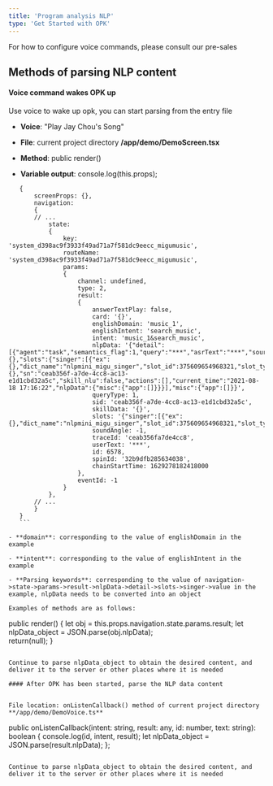 ```yaml
---
title: 'Program analysis NLP'
type: 'Get Started with OPK'
---
```


For how to configure voice commands, please consult our pre-sales

## Methods of parsing NLP content

#### Voice command wakes OPK up 

Use voice to wake up opk, you can start parsing from the entry file

- **Voice**: "Play Jay Chou's Song"

- **File**: current project directory  **/app/demo/DemoScreen.tsx**

- **Method**: public render()

- **Variable output**: console.log(this.props);

 ```
    {
        screenProps: {},
        navigation:
        {
        // ...
            state:
            {
                key: 'system_d398ac9f3933f49ad71a7f581dc9eecc_migumusic',
                routeName: 'system_d398ac9f3933f49ad71a7f581dc9eecc_migumusic',
                params:
                {
                    channel: undefined,
                    type: 2,
                    result:
                    {
                        answerTextPlay: false,
                        card: '{}',
                        englishDomain: 'music_1',
                        englishIntent: 'search_music',
                        intent: 'music_1&search_music',
                        nlpData: '{"detail":[{"agent":"task","semantics_flag":1,"query":"***","asrText":"***","source":"OrionRuleBasedGrammar","intent":"search_music","english_domain":"music_1","debug_info":{},"slots":{"singer":[{"ex":{},"dict_name":"nlpmini_migu_singer","slot_id":375609654968321,"slot_type":"NORMAL","text":"***","value":"***"}]},"cmd_dispatch_level":"1","domain":"music_1","skill_response":{},"sn":"ceab356f-a7de-4cc8-ac13-e1d1cbd32a5c","skill_nlu":false,"actions":[],"current_time":"2021-08-18 17:16:22","nlpData":{"misc":{"app":[]}}}],"misc":{"app":[]}}',
                        queryType: 1,
                        sid: 'ceab356f-a7de-4cc8-ac13-e1d1cbd32a5c',
                        skillData: '{}',
                        slots: '{"singer":[{"ex":{},"dict_name":"nlpmini_migu_singer","slot_id":375609654968321,"slot_type":"NORMAL","text":"***","value":"***"}]}',
                        soundAngle: -1,
                        traceId: 'ceab356fa7de4cc8',
                        userText: '***',
                        id: 6578,
                        spinId: '32b9dfb285634038',
                        chainStartTime: 1629278182418000
                    },
                    eventId: -1
                }
            },
        // ...
        }
    }
    ```

- **domain**: corresponding to the value of englishDomain in the example

- **intent**: corresponding to the value of englishIntent in the example

- **Parsing keywords**: corresponding to the value of navigation->state->params->result->nlpData->detail->slots->singer->value in the example, nlpData needs to be converted into an object

Examples of methods are as follows:
```
public render() {
      let obj = this.props.navigation.state.params.result;
      let nlpData_object = JSON.parse(obj.nlpData);    
      return(null);
}
```

Continue to parse nlpData_object to obtain the desired content, and deliver it to the server or other places where it is needed

#### After OPK has been started, parse the NLP data content


File location: onListenCallback() method of current project directory  **/app/demo/DemoVoice.ts**

```
public onListenCallback(intent: string, result: any, id: number, text: string): boolean {
    console.log(id, intent, result);
    let nlpData_object = JSON.parse(result.nlpData); 
};
```

Continue to parse nlpData_object to obtain the desired content, and deliver it to the server or other places where it is needed
